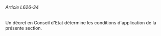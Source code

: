 ###### Article L626-34

Un décret en Conseil d'Etat détermine les conditions d'application de la présente section.

